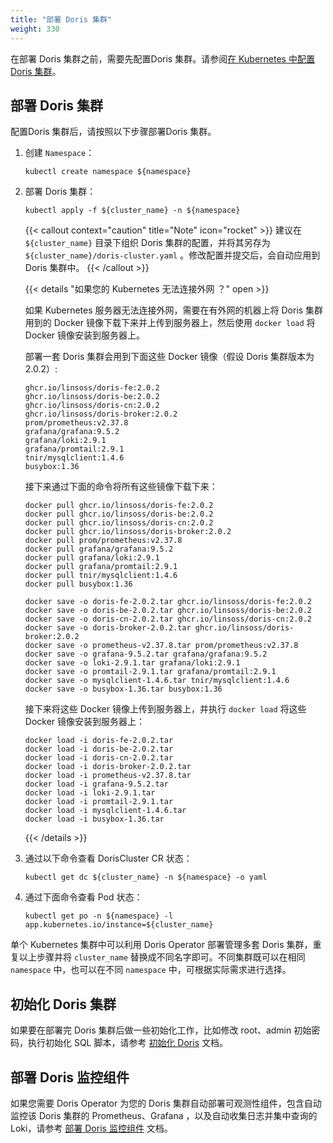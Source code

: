 ```yaml
---
title: "部署 Doris 集群"
weight: 330
---
```


在部署 Doris 集群之前，需要先配置Doris 集群。请参阅[在 Kubernetes 中配置 Doris 集群](../configure-doris-cluster)。

## 部署 Doris 集群

配置Doris 集群后，请按照以下步骤部署Doris 集群。

1. 创建 `Namespace`：

    ```shell
    kubectl create namespace ${namespace}
    ```

2. 部署 Doris 集群：

    ```shell
    kubectl apply -f ${cluster_name} -n ${namespace}
    ```
   {{< callout context="caution" title="Note" icon="rocket"  >}}
   建议在 `${cluster_name}` 目录下组织 Doris 集群的配置，并将其另存为 `${cluster_name}/doris-cluster.yaml`
   。修改配置并提交后，会自动应用到
   Doris 集群中。
   {{< /callout >}}

   {{< details "如果您的 Kubernetes 无法连接外网 ？" open >}}

   如果 Kubernetes 服务器无法连接外网，需要在有外网的机器上将 Doris 集群用到的 Docker
   镜像下载下来并上传到服务器上，然后使用 `docker load` 将 Docker 镜像安装到服务器上。

   部署一套 Doris 集群会用到下面这些 Docker 镜像（假设 Doris 集群版本为 2.0.2）:

    ```shell
    ghcr.io/linsoss/doris-fe:2.0.2
    ghcr.io/linsoss/doris-be:2.0.2
    ghcr.io/linsoss/doris-cn:2.0.2
    ghcr.io/linsoss/doris-broker:2.0.2
    prom/prometheus:v2.37.8
    grafana/grafana:9.5.2
    grafana/loki:2.9.1
    grafana/promtail:2.9.1
    tnir/mysqlclient:1.4.6
    busybox:1.36
    ```

   接下来通过下面的命令将所有这些镜像下载下来：

    ```shell
    docker pull ghcr.io/linsoss/doris-fe:2.0.2
    docker pull ghcr.io/linsoss/doris-be:2.0.2
    docker pull ghcr.io/linsoss/doris-cn:2.0.2
    docker pull ghcr.io/linsoss/doris-broker:2.0.2
    docker pull prom/prometheus:v2.37.8
    docker pull grafana/grafana:9.5.2
    docker pull grafana/loki:2.9.1
    docker pull grafana/promtail:2.9.1
    docker pull tnir/mysqlclient:1.4.6
    docker pull busybox:1.36
    
    docker save -o doris-fe-2.0.2.tar ghcr.io/linsoss/doris-fe:2.0.2
    docker save -o doris-be-2.0.2.tar ghcr.io/linsoss/doris-be:2.0.2
    docker save -o doris-cn-2.0.2.tar ghcr.io/linsoss/doris-cn:2.0.2
    docker save -o doris-broker-2.0.2.tar ghcr.io/linsoss/doris-broker:2.0.2
    docker save -o prometheus-v2.37.8.tar prom/prometheus:v2.37.8
    docker save -o grafana-9.5.2.tar grafana/grafana:9.5.2
    docker save -o loki-2.9.1.tar grafana/loki:2.9.1
    docker save -o promtail-2.9.1.tar grafana/promtail:2.9.1
    docker save -o mysqlclient-1.4.6.tar tnir/mysqlclient:1.4.6
    docker save -o busybox-1.36.tar busybox:1.36
    ```

   接下来将这些 Docker 镜像上传到服务器上，并执行 `docker load` 将这些 Docker 镜像安装到服务器上：

    ```shell
    docker load -i doris-fe-2.0.2.tar
    docker load -i doris-be-2.0.2.tar
    docker load -i doris-cn-2.0.2.tar
    docker load -i doris-broker-2.0.2.tar
    docker load -i prometheus-v2.37.8.tar
    docker load -i grafana-9.5.2.tar
    docker load -i loki-2.9.1.tar
    docker load -i promtail-2.9.1.tar
    docker load -i mysqlclient-1.4.6.tar
    docker load -i busybox-1.36.tar
    ```

   {{< /details >}}

3. 通过以下命令查看 DorisCluster CR 状态：

    ```shell
    kubectl get dc ${cluster_name} -n ${namespace} -o yaml
    ```

4. 通过下面命令查看 Pod 状态：

    ```shell
    kubectl get po -n ${namespace} -l app.kubernetes.io/instance=${cluster_name}
    ```

单个 Kubernetes 集群中可以利用 Doris Operator 部署管理多套 Doris 集群，重复以上步骤并将 `cluster_name`
替换成不同名字即可。不同集群既可以在相同 `namespace` 中，也可以在不同 `namespace` 中，可根据实际需求进行选择。

## 初始化 Doris 集群

如果要在部署完 Doris 集群后做一些初始化工作，比如修改 root、admin 初始密码，执行初始化 SQL
脚本，请参考 [初始化 Doris](../initialize-doris-cluster) 文档。

## 部署 Doris 监控组件

如果您需要 Doris Operator 为您的 Doris 集群自动部署可观测性组件，包含自动监控该 Doris 集群的 Prometheus、Grafana
，以及自动收集日志并集中查询的 Loki，请参考 [部署 Doris 监控组件](../monitor-doris-cluster) 文档。
